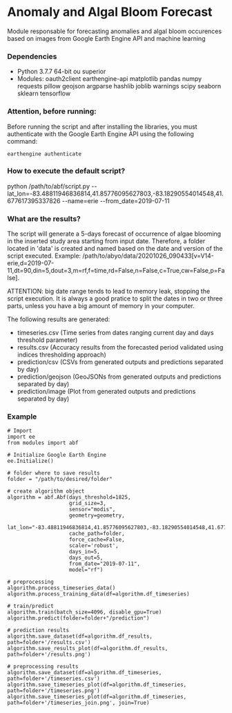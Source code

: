 # Anomaly and Algal Bloom Forecast

Module responsable for forecasting anomalies and algal bloom occurences based on images from Google Earth Engine API and machine learning



### Dependencies

- Python 3.7.7 64-bit ou superior
- Modules: oauth2client earthengine-api matplotlib pandas numpy requests pillow geojson argparse hashlib joblib warnings scipy seaborn sklearn tensorflow



### Attention, before running:

Before running the script and after installing the libraries, you must authenticate with the Google Earth Engine API using the following command:

```
earthengine authenticate
```



### How to execute the default script?

python /path/to/abf/script.py --lat_lon=-83.48811946836814,41.85776095627803,-83.18290554014548,41.677617395337826 --name=erie --from_date=2019-07-11




### What are the results?

The script will generate a 5-days forecast of occurrence of algae blooming in the inserted study area starting from input date. Therefore, a folder located in 'data' is created and named based on the date and version of the script executed. Example: /path/to/abyo/data/20201026_090433[v=V14-erie,d=2019-07-11,dt=90,din=5,dout=3,m=rf,f=time,rd=False,n=False,c=True,cw=False,p=False]. 

ATTENTION: big date range tends to lead to memory leak, stopping the script execution. It is always a good pratice to split the dates in two or three parts, unless you have a big amount of memory in your computer.

The following results are generated:

- timeseries.csv (Time series from dates ranging current day and days threshold parameter)
- results.csv (Accuracy results from the forecasted period validated using indices thresholding approach)
- prediction/csv (CSVs from generated outputs and predictions separated by day)
- prediction/geojson (GeoJSONs from generated outputs and predictions separated by day)
- prediction/image  (Plot from generated outputs and predictions separated by day)



### Example

```
# Import
import ee
from modules import abf

# Initialize Google Earth Engine
ee.Initialize()

# folder where to save results
folder = "/path/to/desired/folder"

# create algorithm object
algorithm = abf.Abf(days_threshold=1825,
                    grid_size=3,
                    sensor="modis", 
                    geometry=geometry,
                    lat_lon="-83.48811946836814,41.85776095627803,-83.18290554014548,41.677617395337826",
                    cache_path=folder,
                    force_cache=False,
                    scaler='robust',
                    days_in=5,
                    days_out=5,
                    from_date="2019-07-11",
                    model="rf")

# preprocessing
algorithm.process_timeseries_data()
algorithm.process_training_data(df=algorithm.df_timeseries)

# train/predict
algorithm.train(batch_size=4096, disable_gpu=True)
algorithm.predict(folder=folder+"/prediction")

# prediction results
algorithm.save_dataset(df=algorithm.df_results, path=folder+'/results.csv')
algorithm.save_results_plot(df=algorithm.df_results, path=folder+'/results.png')

# preprocessing results
algorithm.save_dataset(df=algorithm.df_timeseries, path=folder+'/timeseries.csv')
algorithm.save_timeseries_plot(df=algorithm.df_timeseries, path=folder+'/timeseries.png')
algorithm.save_timeseries_plot(df=algorithm.df_timeseries, path=folder+'/timeseries_join.png', join=True)
```
